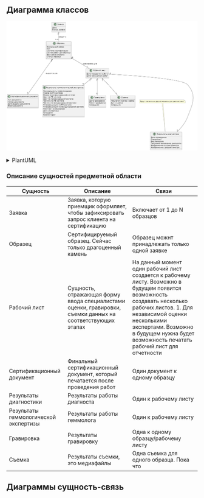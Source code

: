 ## Диаграмма классов

![Диаграмма-классов](diagrams\class-diagram.png)

<details>

  <summary>PlantUML</summary>

//www.plantuml.com/plantuml/png/bLRFRlj44BxxALQ-S6gbNYCEFS2LTx1IaqHDR8XTGAegDKa9g2r4_96Aa0eK8hYwJjnk_h_2x1intsRjRiZINt-7rhLdPhzllfdPwN6I1jtqhDFsFg3Vw55Tgn7bjA22LYIf43JdbqprL8_Mb7jUlHqaYV3fZZ9uiZdpXGWIqGq_FmkJL9nxz3FR-fG9ZnxmL7qrK3r1prM8z2vUJWBg9MLiBjJGnr6V1VNJe17YgBz00o2qKBUqKZSq4_nfJKlsllJeJxPk68SaK-mpwoNZgXwC_2hLrJPQ3VafuRVMVXdbGeC-yeU-e2aVFnAqBgcmV-RHZrI0Dz2Nj893BcZ3RtCg0BQRtswqdU4V1kWRag2_s9BLgNuPTq-JPXYcdgKRRS2V2gQL8KXOR05cUJuZ5PtjjzkIgP7b2X9ft0ZJPjWzh-WyEDLPqwhKTyelSpMW9OuqHEjXDsrzsge7QIkEFehhPvqmOjAc0dinaE--B9FJMgMGCwX9rEaufencj73PTZGkMFW1siJKv0OHaeCdj39bHxPIftFI2XfHdBIINTtL9ReSofTgecTG3aYKbQL3QqYQ2bhoOuKKjIs36WNDuO9p-AVG9S8GgUyvGpDLUymG-WjxbYtqL7bYxl1hem_kWo04m5-l1GdqZxh2TuJPGUzKRQB7QCan2rhpcmHnfZ3djvbGtz4SVCeculWRBMapxCJjkC4jqlxugw3JYdIhGDzxCoCC3gGoQNLRAWvHl-RdawtxcDPiNEgwi0RCTSo9MODUxFdW8mxXZ5QKwQEdGAFPNkJVb4CGzzaEZxUV_8zvvVbpStVvlJVA61s5x54QDTGZCOHmRiGtnRmT_NTQW3VgpnwJcY3fQiHgj9nTewzZz2G3JdN0tADVqQhLY8E5f9dTiZzfY9ma29e5XFOBeqOt-A8LDNOcUhBdBQqXTTfTj2vUBazr3H4gsAGPnwb1tPicrgrobpMXhhPN6L8l6TeURkJ_MSpmH7NAYvzcLW7jjOtb9JsltC_-aI_YWmD-7Xv-ufUxbYkOOmHnCK6Nt3C6xV-XzlTVjbLDNsle6bfWCs9G66naDgapsBb1QjNz_zyZIYoRiM_Tsswx-n9oErijuxPNjVK45-4EIeAbBbKKfvmU_Q06qDjS4oWHoEDkCxdeOavqnN1FSRKargp9yhKL1OGZZSELEhGoFmwZ4_p3zYy0

</details>

### Описание сущностей предметной области

|Сущность|Описание|Связи|
|--|--|--|
|Заявка|Заявка, которую приемщик оформляет, чтобы зафиксировать запрос клиента на сертификацию|Включает от 1 до N образцов|
|Образец|Сертифицируемый образец. Сейчас только драгоценный камень|Образец можнт принадлежать только одной заявке|
|Рабочий лист|Сущность, отражающая форму ввода специалистами оценки, гравировки, съемки данных на соответствующих этапах|На данный момент один рабочий лист создается к рабочему листу. Возможно в будущем появится возможность создавать несколько рабочих листов. 1. Для независимой оценки несколькими экспертами. Возможно в будущем нужна будет возможность печатать рабочий лист для отчетности|
|Сертификационный документ|Финальный сертификационный документ, который печатается после проведения работ|Один документ к одному образцу|
|Результаты диагностики|Результаты работы диагноста|Один к рабочему листу|
|Результаты геммологической экспертизы|Результаты работы геммолога|Один к рабочему листу|
|Гравировка|Результаты гравировку|Одна к одному образцу/рабочему листу|
|Съемка|Результаты съемки, это медиафайлы|Одна съемка для одного образца. Пока что|

## Диаграммы сущность-связь



